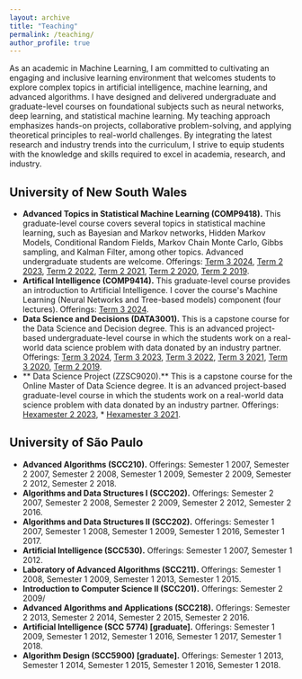 ```yaml
---
layout: archive
title: "Teaching"
permalink: /teaching/
author_profile: true
---
```


As an academic in Machine Learning, I am committed to cultivating an engaging and inclusive learning environment that welcomes students to explore complex topics in artificial intelligence, machine learning, and advanced algorithms. I have designed and delivered undergraduate and graduate-level courses on foundational subjects such as neural networks, deep learning, and statistical machine learning. My teaching approach emphasizes hands-on projects, collaborative problem-solving, and applying theoretical principles to real-world challenges. By integrating the latest research and industry trends into the curriculum, I strive to equip students with the knowledge and skills required to excel in academia, research, and industry.

University of New South Wales
-----

* **Advanced Topics in Statistical Machine Learning (COMP9418).** This graduate-level course covers several topics in statistical machine learning, such as Bayesian and Markov networks, Hidden Markov Models, Conditional Random Fields, Markov Chain Monte Carlo, Gibbs sampling, and Kalman Filter, among other topics. Advanced undergraduate students are welcome. Offerings: [Term 3 2024](https://webcms3.cse.unsw.edu.au/COMP9418/24T2/), [Term 2 2023](https://webcms3.cse.unsw.edu.au/COMP9418/23T3/), [Term 2 2022](https://webcms3.cse.unsw.edu.au/COMP9418/22T3/), [Term 2 2021](https://webcms3.cse.unsw.edu.au/COMP9418/21T3/), [Term 2 2020](https://webcms3.cse.unsw.edu.au/COMP9418/20T3/), [Term 2 2019](https://webcms3.cse.unsw.edu.au/COMP9418/19T3/).
* **Artifical Intelligence (COMP9414).** This graduate-level course provides an introduction to Artificial Intelligence. I cover the course's Machine Learning (Neural Networks and Tree-based models) component (four lectures). Offerings: [Term 3 2024](https://cgi.cse.unsw.edu.au/~cs9414/).
* **Data Science and Decisions (DATA3001).** This is a capstone course for the Data Science and Decision degree. This is an advanced project-based undergraduate-level course in which the students work on a real-world data science problem with data donated by an industry partner. Offerings: [Term 3 2024](https://moodle.telt.unsw.edu.au/course/view.php?id=85632), [Term 3 2023](https://moodle.telt.unsw.edu.au/course/view.php?id=78647), [Term 3 2022](https://moodle.telt.unsw.edu.au/course/view.php?id=69171), [Term 3 2021](https://moodle.telt.unsw.edu.au/course/view.php?id=61486), [Term 3 2020](https://moodle.telt.unsw.edu.au/course/view.php?id=55079), [Term 2 2019](https://moodle.telt.unsw.edu.au/course/view.php?id=41017).
* ** Data Science Project (ZZSC9020).** This is a capstone course for the Online Master of Data Science degree. It is an advanced project-based graduate-level course in which the students work on a real-world data science problem with data donated by an industry partner. Offerings: [Hexamester 2 2023](https://moodle.telt.unsw.edu.au/course/view.php?id=73936), * [Hexamester 3 2021](https://moodle.telt.unsw.edu.au/course/view.php?id=58446).


University of São Paulo
-----

* **Advanced Algorithms (SCC210).** Offerings: Semester 1 2007, Semester 2 2007, Semester 2 2008, Semester 1 2009, Semester 2 2009, Semester 2 2012, Semester 2 2018.
* **Algorithms and Data Structures I (SCC202).** Offerings: Semester 2 2007, Semester 2 2008, Semester 2 2009, Semester 2 2012, Semester 2 2016.
* **Algorithms and Data Structures II (SCC202).** Offerings: Semester 1 2007, Semester 1 2008, Semester 1 2009, Semester 1 2016, Semester 1 2017.
* **Artificial Intelligence (SCC530).** Offerings: Semester 1 2007, Semester 1 2012.
* **Laboratory of Advanced Algorithms (SCC211).** Offerings: Semester 1 2008, Semester 1 2009, Semester 1 2013, Semester 1 2015.
* **Introduction to Computer Science II (SCC201).** Offerings: Semester 2 2009/
* **Advanced Algorithms and Applications (SCC218).** Offerings: Semester 2 2013, Semester 2 2014, Semester 2 2015, Semester 2 2016.
* **Artificial Intelligence (SCC 5774) [graduate].** Offerings: Semester 1 2009, Semester 1 2012, Semester 1 2016, Semester 1 2017, Semester 1 2018.
* **Algorithm Design (SCC5900) [graduate].** Offerings: Semester 1 2013, Semester 1 2014, Semester 1 2015, Semester 1 2016, Semester 1 2018.

